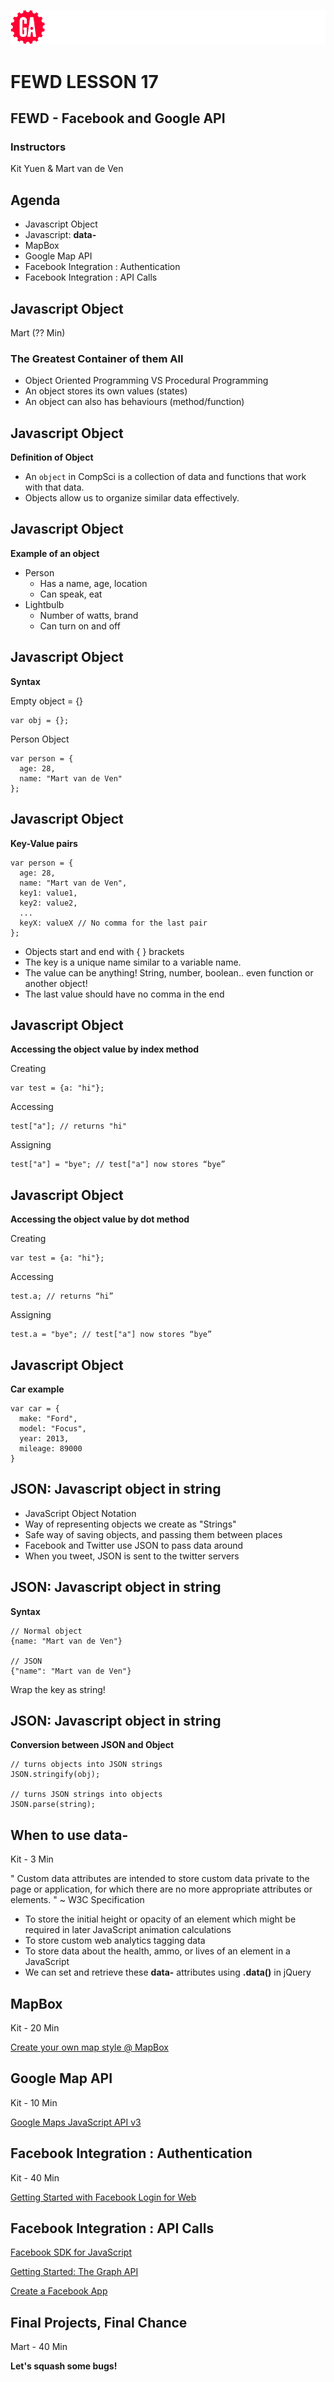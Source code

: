 ![General Assembly](../assets/images/ga.png)
# FEWD LESSON 17

## FEWD - Facebook and Google API

### Instructors
Kit Yuen & Mart van de Ven



## Agenda
<aside class="notes"></aside>

* Javascript Object
* Javascript: __data-__
* MapBox
* Google Map API
* Facebook Integration : Authentication
* Facebook Integration : API Calls



## Javascript Object
<aside class="notes">Mart (?? Min)</aside>

### The Greatest Container of them All

* Object Oriented Programming VS Procedural Programming
* An object stores its own values (states)
* An object can also has behaviours (method/function)



## Javascript Object
<aside class="notes"></aside>

**Definition of Object**

* An `object` in CompSci is a collection of data and functions that work with that data.
* Objects allow us to organize similar data effectively.



## Javascript Object
<aside class="notes"></aside>

**Example of an object**

* Person
  * Has a name, age, location
  * Can speak, eat
* Lightbulb
  * Number of watts, brand
  * Can turn on and off



## Javascript Object
<aside class="notes"></aside>

**Syntax**

Empty object = {}

```
var obj = {};
```

Person Object

```
var person = {
  age: 28,
  name: "Mart van de Ven"
};
```



## Javascript Object
<aside class="notes"></aside>

**Key-Value pairs**

```
var person = {
  age: 28,
  name: "Mart van de Ven",
  key1: value1,
  key2: value2,
  ...
  keyX: valueX // No comma for the last pair
};
```

* Objects start and end with { } brackets
* The key is a unique name similar to a variable name.
* The value can be anything! String, number, boolean.. even function or another object!
* The last value should have no comma in the end



## Javascript Object
<aside class="notes"></aside>

**Accessing the object value by index method**

Creating

```
var test = {a: "hi"};
```

Accessing

```
test["a"]; // returns "hi"
```

Assigning

```
test["a"] = "bye"; // test["a"] now stores “bye”
```



## Javascript Object
<aside class="notes"></aside>

**Accessing the object value by dot method**

Creating

```
var test = {a: "hi"};
```

Accessing

```
test.a; // returns “hi”
```

Assigning

```
test.a = "bye"; // test["a"] now stores “bye”
```



## Javascript Object
<aside class="notes"></aside>

**Car example**

```
var car = {
  make: "Ford",
  model: "Focus",
  year: 2013,
  mileage: 89000
}
```



## JSON: Javascript object in string
<aside class="notes"></aside>

* JavaScript Object Notation
* Way of representing objects we create as "Strings"
* Safe way of saving objects, and passing them between places
* Facebook and Twitter use JSON to pass data around
* When you tweet, JSON is sent to the twitter servers



## JSON: Javascript object in string
<aside class="notes"></aside>

**Syntax**

```
// Normal object
{name: "Mart van de Ven"}

// JSON
{"name": "Mart van de Ven"}
```

Wrap the key as string!



## JSON: Javascript object in string
<aside class="notes"></aside>

**Conversion between JSON and Object**

```
// turns objects into JSON strings
JSON.stringify(obj);

// turns JSON strings into objects
JSON.parse(string);
```



## When to use data-
<aside class="notes">Kit - 3 Min</aside>

" Custom data attributes are intended to store custom data private to the page or application, for which there are no more appropriate attributes or elements. "
~ W3C Specification

* To store the initial height or opacity of an element which might be required in later JavaScript animation calculations
* To store custom web analytics tagging data
* To store data about the health, ammo, or lives of an element in a JavaScript 
* We can set and retrieve these __data-__ attributes using __.data()__ in jQuery



## MapBox
<aside class="notes">Kit - 20 Min</aside>

[Create your own map style @ MapBox](http://www.mapbox.com/)



## Google Map API
<aside class="notes">Kit - 10 Min</aside>

[Google Maps JavaScript API v3](https://developers.google.com/maps/documentation/javascript/tutorial?hl=en-us)



## Facebook Integration : Authentication
<aside class="notes">Kit - 40 Min</aside>

[Getting Started with Facebook Login for Web](https://developers.facebook.com/docs/facebook-login/getting-started-web/)



## Facebook Integration : API Calls
<aside class="notes"></aside>

[Facebook SDK for JavaScript](https://developers.facebook.com/docs/javascript/gettingstarted/)

[Getting Started: The Graph API](https://developers.facebook.com/docs/getting-started/graphapi/)

[Create a Facebook App](https://developers.facebook.com/docs/opengraph/getting-started/#create-app)



## Final Projects, Final Chance
<aside class="notes">Mart - 40 Min</aside>

**Let's squash some bugs!**